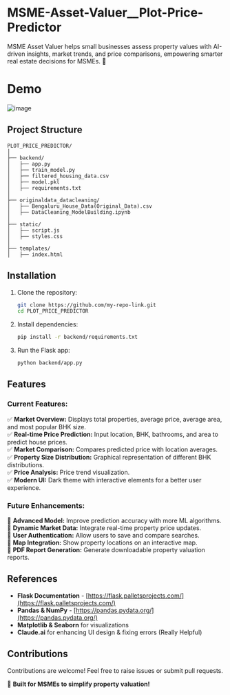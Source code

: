 # MSME-Asset-Valuer__Plot-Price-Predictor
MSME Asset Valuer helps small businesses assess property values with AI-driven insights, market trends, and price comparisons, empowering smarter real estate decisions for MSMEs. 🚀

# Demo 
![image](https://github.com/user-attachments/assets/2cc66c33-197d-4ace-82f6-bcbaa4983c7d)

## Project Structure  

```
PLOT_PRICE_PREDICTOR/  
│  
├── backend/  
│   ├── app.py  
│   ├── train_model.py  
│   ├── filtered_housing_data.csv  
│   ├── model.pkl  
│   ├── requirements.txt  
│  
├── originaldata_datacleaning/  
│   ├── Bengaluru_House_Data(Original_Data).csv  
│   ├── DataCleaning_ModelBuilding.ipynb  
│  
├── static/  
│   ├── script.js  
│   ├── styles.css  
│  
├── templates/  
│   ├── index.html  
```

## Installation  

1. Clone the repository:  
   ```sh
   git clone https://github.com/my-repo-link.git
   cd PLOT_PRICE_PREDICTOR
   ```  
2. Install dependencies:  
   ```sh
   pip install -r backend/requirements.txt
   ```  
3. Run the Flask app:  
   ```sh
   python backend/app.py
   ```  

## Features  

### **Current Features:**  
✅ **Market Overview:** Displays total properties, average price, average area, and most popular BHK size.  
✅ **Real-time Price Prediction:** Input location, BHK, bathrooms, and area to predict house prices.  
✅ **Market Comparison:** Compares predicted price with location averages.  
✅ **Property Size Distribution:** Graphical representation of different BHK distributions.  
✅ **Price Analysis:** Price trend visualization.  
✅ **Modern UI:** Dark theme with interactive elements for a better user experience.  

### **Future Enhancements:**  
🔹 **Advanced Model:** Improve prediction accuracy with more ML algorithms.  
🔹 **Dynamic Market Data:** Integrate real-time property price updates.  
🔹 **User Authentication:** Allow users to save and compare searches.  
🔹 **Map Integration:** Show property locations on an interactive map.  
🔹 **PDF Report Generation:** Generate downloadable property valuation reports.  

## References  

- **Flask Documentation** - [https://flask.palletsprojects.com/](https://flask.palletsprojects.com/)  
- **Pandas & NumPy** - [https://pandas.pydata.org/](https://pandas.pydata.org/)  
- **Matplotlib & Seaborn** for visualizations  
- **Claude.ai** for enhancing UI design & fixing errors (Really Helpful)

## Contributions  

Contributions are welcome! Feel free to raise issues or submit pull requests.  

🚀 **Built for MSMEs to simplify property valuation!**  




